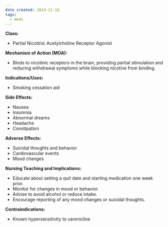 ```yaml
---
date created: 2024-11-18
tags:
  - meds
---
```

**Class:**
- Partial Nicotinic Acetylcholine Receptor Agonist

**Mechanism of Action (MOA):**
- Binds to nicotinic receptors in the brain, providing partial stimulation and reducing withdrawal symptoms while blocking nicotine from binding.

**Indications/Uses:**
- Smoking cessation aid

**Side Effects:**
- Nausea
- Insomnia
- Abnormal dreams
- Headache
- Constipation

**Adverse Effects:**
- Suicidal thoughts and behavior
- Cardiovascular events
- Mood changes

**Nursing Teaching and Implications:**
- Educate about setting a quit date and starting medication one week prior.
- Monitor for changes in mood or behavior.
- Advise to avoid alcohol or reduce intake.
- Encourage reporting of any mood changes or suicidal thoughts.

**Contraindications:**
- Known hypersensitivity to varenicline